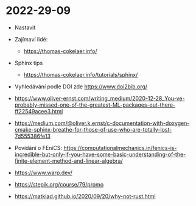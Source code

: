 # 2022-29-09

- Nastavit

- Zajímaví lidé:
  - https://thomas-cokelaer.info/

- Sphinx tips
  - https://thomas-cokelaer.info/tutorials/sphinx/

- Vyhledávání podle DOI zde https://www.doi2bib.org/

- https://www.oliver-ernst.com/writing_medium/2020-12-28_You-ve-probably-missed-one-of-the-greatest-ML-packages-out-there-ff22549acee3.html

- https://medium.com/@oliver.k.ernst/c-documentation-with-doxygen-cmake-sphinx-breathe-for-those-of-use-who-are-totally-lost-7d555386fe13

- Povídání o FEniCS: https://computationalmechanics.in/fenics-is-incredible-but-only-if-you-have-some-basic-understanding-of-the-finite-element-method-and-linear-algebra/

- https://www.warp.dev/

- https://stepik.org/course/79/promo

- https://matklad.github.io/2020/09/20/why-not-rust.html